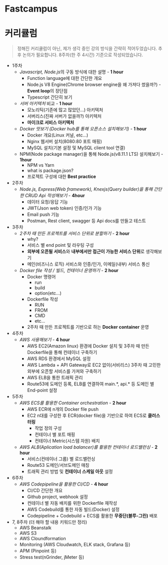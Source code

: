 # Fastcampus

# 커리큘럼
> 정해진 커리큘럼이 아닌, 제가 생각 중인 강의 방식을 간략히 적어두었습니다.
> 추후 논의가 필요합니다.
> 8주차(한 주 4시간) 기준으로 작성되었습니다.

- 1주차
  - *Javascript, Node.js*의 구동 방식에 대한 설명 - **1 hour**
    - Function language에 대한 간단한 개요
    - Node.js V8 Engine(Chrome browser engine을 왜 가져다 썼을까?) - **Event loop**의 장단점
    - Typescript 간단히 보기
  - *서버 아키텍처* 비교 - **1 hour**
    - 모노리틱(기존에 많고 많았던...) 아키텍처
    - 서버리스(진짜 서버가 없을까?) 아키텍처
    - **마이크로 서비스 아키텍처**
  - *Docker 맛보기 (Docker hub를 통해 오픈소스 설치해보기)* - **1 hour**
    - Docker 개요(Linux 커널, etc...)
    - Nginx 웹서버 설치(8080:80 포트 매핑)
    - MySQL 설치(기본 설정 및 MySQL client tool 연결)
  - NPM(Node package manager)을 통해 Node.js(v8.11.1 LTS) 설치해보기 - **1hour**
    - NPM vs Yarn
    - what is package.json?
    - 프로젝트 구성에 대한 **Best practice**
- 2주차
  - *Node.js, Express(Web framework), Knexjs(Query builder)을 통해 간단한 CRUD Api 작성해보기* - **4hour**
    - 데이터 요청/응답 기능
    - JWT(Json web token) 인증/인가 기능
    - Email push 기능
    - Postman, Rest client, swagger 등 Api docs를 만들고 테스트
- 3주차
  - *2주차 때 만든 프로젝트를 서비스 단위로 분할하기* - **2 hour**
    - why?
    - 서비스 별 end point 및 라우팅 구성
    - **외부에 오픈될 서비스**와 **내부에서만 접근이 가능한 서비스 단위**로 생각해보기
    - 메인(비즈니스 로직) 서비스와 인증/인가, 이메일(내부) 서비스 통신
  - *Docker file 작성 / 빌드, 컨테이너 운영하기* - **2 hour**
    - Docker 명령어
      - run
      - build
      - option(etc...)
    - Dockerfile 작성
      - RUN
      - FROM
      - CMD
      - etc...
    - 2주차 때 만든 프로젝트를 기반으로 하는 **Docker container** 운영
- 4주차
  - *AWS 사용해보기* - **4 hour**
    - AWS EC2(Amazon linux) 환경에 Docker 설치 및 3주차 때 만든 Dockerfile을 통해 컨테이너 구축하기
    - AWS RDS 환경에서 MySQL 설정
    - AWS Lambda + API Gateway로 EC2 없이(서비리스) 3주차 때 고민한 외부에 오픈할 서비스를 가져와 구축하기
    - AWS ELB을 통한 트래픽 관리
    - Route53에 도메인 등록, ELB를 연결하여 main.\*, api.\* 등 도메인 별 End-point 설정
- 5주차
  - *AWS ECS를 활용한 Container orchestration* - **2 hour**
    - AWS ECR에 n개의 Docker file push
    - EC2 n대를 구성한 후 ECR(docker file)을 기반으로 하여 ECS로 **클러스터링**
      - 작업 정의 구성
      - 컨테이너 별 포트 매핑
      - 컨테이너 Metric(시스템 자원) 배치
  - *AWS ALB(Aplication load balancer)를 활용한 컨테이너 로드밸런싱* - **2 hour**
    - 서비스(컨테이너 그룹) 별 로드밸런싱
    - Route53 도메인/서브도메인 매칭
    - 트래픽 관리 방법 및 **컨테이너 스케일 아웃** 설정
- 6주차
  - *AWS Codepipeline을 활용한 CI/CD* - **4 hour**
    - CI/CD 간단한 개요
    - Github project, webhook 설정
    - 컨테이너 별 자동 배치를 위한 Dockerfile 재작성
    - AWS Codebuild를 통한 자동 빌드(Docker) 설정
    - Codepipeline + Codebuild + ECS를 활용한 **무중단(블루-그린)** 배포
- 7, 8주차 (더 해야 할 내용 키워드만 정리)
  - AWS Beanstalk
  - AWS S3
  - AWS Cloundformation
  - Monitoring (AWS Cloudwatch, ELK stack, Grafana 등)
  - APM (Pinpoint 등)
  - Stress test(nGrinder, jMeter 등)